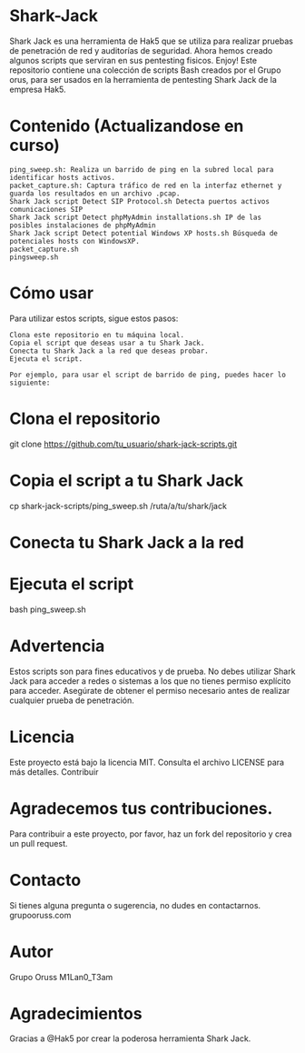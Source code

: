 # Shark-Jack
Shark Jack es una herramienta de Hak5 que se utiliza para realizar pruebas de penetración de red y auditorías de seguridad. Ahora hemos creado algunos scripts que serviran en sus pentesting fisicos. Enjoy!
Este repositorio contiene una colección de scripts Bash creados por el Grupo orus, para ser usados en la herramienta de pentesting Shark Jack de la empresa Hak5.

# Contenido (Actualizandose en curso)

    ping_sweep.sh: Realiza un barrido de ping en la subred local para identificar hosts activos.
    packet_capture.sh: Captura tráfico de red en la interfaz ethernet y guarda los resultados en un archivo .pcap.
    Shark Jack script Detect SIP Protocol.sh Detecta puertos activos comunicaciones SIP
    Shark Jack script Detect phpMyAdmin installations.sh IP de las posibles instalaciones de phpMyAdmin
    Shark Jack script Detect potential Windows XP hosts.sh Búsqueda de potenciales hosts con WindowsXP.
    packet_capture.sh
    pingsweep.sh 
    
# Cómo usar

Para utilizar estos scripts, sigue estos pasos:

    Clona este repositorio en tu máquina local.
    Copia el script que deseas usar a tu Shark Jack.
    Conecta tu Shark Jack a la red que deseas probar.
    Ejecuta el script.
    
    Por ejemplo, para usar el script de barrido de ping, puedes hacer lo siguiente:
    
# Clona el repositorio
git clone https://github.com/tu_usuario/shark-jack-scripts.git

# Copia el script a tu Shark Jack
cp shark-jack-scripts/ping_sweep.sh /ruta/a/tu/shark/jack

# Conecta tu Shark Jack a la red

# Ejecuta el script
bash ping_sweep.sh


# Advertencia
Estos scripts son para fines educativos y de prueba. No debes utilizar Shark Jack para acceder a redes o sistemas a los que no tienes permiso explícito para acceder. Asegúrate de obtener el permiso necesario antes de realizar cualquier prueba de penetración.

# Licencia
Este proyecto está bajo la licencia MIT. Consulta el archivo LICENSE para más detalles.
Contribuir

# Agradecemos tus contribuciones. 
Para contribuir a este proyecto, por favor, haz un fork del repositorio y crea un pull request.

# Contacto
Si tienes alguna pregunta o sugerencia, no dudes en contactarnos. grupooruss.com

# Autor 
Grupo Oruss M1Lan0_T3am

# Agradecimientos
Gracias a @Hak5 por crear la poderosa herramienta Shark Jack. 
